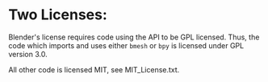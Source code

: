 

Two Licenses:
===============

Blender's license requires code using the API to be GPL	licensed. Thus, the code which imports and uses either `bmesh` or `bpy` is licensed under GPL version 3.0.

All other code is licensed MIT, see MIT_License.txt.


